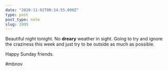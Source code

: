 ```yaml
---
date: "2020-11-02T00:34:55.000Z"
type: post 
post_type: note
slug: 2095
---
```

Beautiful night tonight. No **dreary** weather in sight. Going to try and ignore the craziness this week and just try to be outside as much as possible. 

Happy Sunday friends. 

#mbnov


